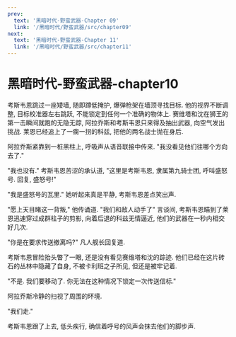 ```yaml
---
prev:
  text: '黑暗时代-野蛮武器-Chapter 09'
  link: '/黑暗时代/野蛮武器/src/chapter09'
next:
  text: '黑暗时代-野蛮武器-Chapter 11'
  link: '/黑暗时代/野蛮武器/src/chapter11'
---
```


# 黑暗时代-野蛮武器-chapter10

考斯韦恩跳过一座矮墙, 随即蹲低掩护, 爆弹枪架在墙顶寻找目标. 他的视界不断调整, 目标校准器左右跳跃, 不能锁定到任何一个准确的物体上. 赛维塔和沈在狮王的第一击瞬间就跑的无隐无踪, 阿拉乔斯和考斯韦恩只来得及抽出武器, 向空气发出挑战. 莱恩已经追上了一瘸一拐的科兹, 把他的两名战士抛在身后.

阿拉乔斯紧靠到一桩黑柱上, 呼吸声从语音联接中传来. "我没看见他们往哪个方向去了."

"我也没有." 考斯韦恩苦涩的承认道, "这里是考斯韦恩, 隶属第九骑士团, 呼叫盛怒号. 回复, 盛怒号!"

"我是盛怒号的瓦里." 她听起来真是平静, 考斯韦恩差点笑出声.

"愿上天目睹这一背叛," 他传诵道. "我们和敌人动手了" 言谈间, 考斯韦恩瞄到了莱恩迅速穿过成群柱子的剪影, 向着后退的科兹无情逼近, 他们的武器在一秒内相交好几次.

"你是在要求传送撤离吗?" 凡人舰长回复道.

考斯韦恩冒险抬头瞥了一眼, 还是没有看见赛维塔和沈的踪迹. 他们已经在这片砖石的丛林中隐藏了自身, 不被卡利班之子所见, 但还是被牢记着.

"不是. 我们要移动了. 你无法在这种情况下锁定一次传送信标."

阿拉乔斯冷静的扫视了周围的环境.

"我们走."

考斯韦恩跟了上去, 低头疾行, 确信着呼号的风声会抹去他们的脚步声.
